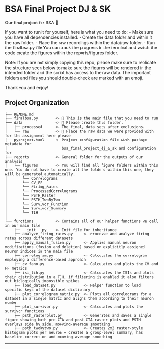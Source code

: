 # BSA Final Project DJ & SK

Our final project for BSA 🥳

If you want to run it for yourself, here is what you need to do:
    - Make sure you have all dependencies installed. 
    - Create the data folder and within it the raw folder.
    - Place the raw recordings within the data/raw folder.
    - Run the finalbsa.py file You can track the progress in the terminal and watch the code create the figures within the reports/figures folder.

Note: If you are not simply copying this repo, please make sure to replicate the structure seen below to make sure the figures will be rendered 
in the intended folder and the script has access to the raw data. The important folders and files you should double-check are marked with an emoji.

Thank you and enjoy!

## Project Organization

```
├── README.md
├── finalbsa.py        <- 🌱 This is the main file that you need to run          
├── data               <- 🍄 Please create this folder.
│   ├── processed      <- The final, data sets after exclusions.
│   └── raw            <- 🍄 Place the raw data we were provided with for the assignment here please 
├── pyproject.toml     <- Project configuration file with package metadata for 
│                         bsa_final_project_dj_&_sk and configuration for 
├── reports            <- General folder for the outputs of our analysis
│   └── figures        <- You will find all figure folders within this one. You do not have to create all the folders within this one, they will be generated automatically. 
│       └── Correlograms
│       └── CV_FF
│       └── Firing_Rates
│       └── ProcessedCorrelograms
│       └── PSTH_Raster
│       └── PSTH_TwoByTwo
│       └── Survivor_Function
│       └── Survivor_Summary
│       └── TIH
│
└── functions          <- Contains all of our helper functions we call in our main file
    ├── __init__.py    <- Init file for inheritance
    ├── analyze_firing_rates.py     <- Processe and analyze firing rates across different datasets
    ├── apply_manual_fusion.py      <- Applies manual neuron modifications (fusion and deletion) based on explicitly assigned neuron indices in the main file
    ├── correlogram.py              <- Calculates the correlogram employing a difference-based approach
    ├── cv_fano.py                  <- Calculates and plots the CV and FF metrics
    ├── isi_tih.py                  <- Calculates the ISIs and plots their distribution in a TIH, if filtering is enabled it also filters out biologically impossible spikes
    ├── load_dataset.py             <- Helper function to load specific keys of the dataset dictionary
    ├── plot_correlogram_matrix.py  <- Plots all correlograms for a dataset in a single matrix and aligns them according to their neuron number
    ├── plot_survivor.py            <- Calculates and plots the survivor functions
    ├── psth_rasterplot.py          <- Generates and saves a single figure showing both pre-CTA and post-CTA raster plots and PSTH overlays side by side, mooving-average smoothing
    ├── psth_twobytwo.py            <- Creates 2x2 raster-style histogram plots per neuron + creates a group-level summary, has baseline-correction and mooving-average smoothing
```

--------

